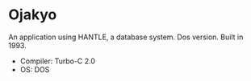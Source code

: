 # Ojakyo
An application using HANTLE, a database system. Dos version. Built in 1993.

- Compiler: Turbo-C 2.0
- OS: DOS 
